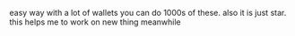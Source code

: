 easy way with a lot of wallets you can do 1000s of these.
also it is just star.
this helps me to work on new thing meanwhile
